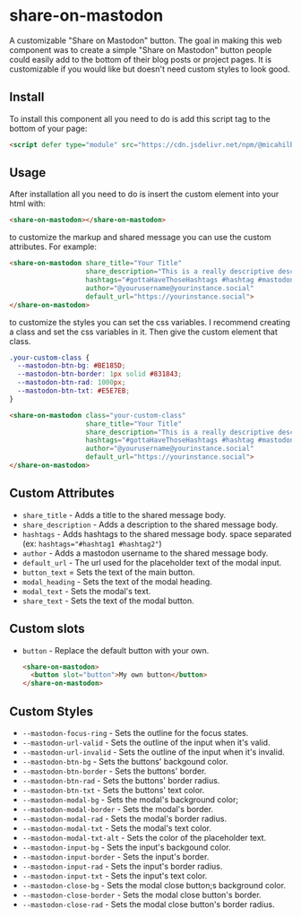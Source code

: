 # share-on-mastodon

A customizable "Share on Mastodon" button. The goal in making this web component
was to create a simple "Share on Mastodon" button people could easily add to the
bottom of their blog posts or project pages. It is customizable if you would
like but doesn't need custom styles to look good.

## Install

To install this component all you need to do is add this script tag
to the bottom of your page:

```html
<script defer type="module" src="https://cdn.jsdelivr.net/npm/@micahilbery/share-on-mastodon@1.1.3/share-on-mastodon.min.js"></script>
```

## Usage

After installation all you need to do is insert the custom element into your
html with:

```html
<share-on-mastodon></share-on-mastodon>
```

to customize the markup and shared message you can use the custom attributes.
For example:

```html
<share-on-mastodon share_title="Your Title"
                   share_description="This is a really descriptive description."
                   hashtags="#gottaHaveThoseHashtags #hashtag #mastodon"
                   author="@yourusername@yourinstance.social"
                   default_url="https://yourinstance.social">
</share-on-mastodon>
```

to customize the styles you can set the css variables. I recommend creating a
class and set the css variables in it. Then give the custom element that class.

```css
.your-custom-class {
  --mastodon-btn-bg: #BE185D;
  --mastodon-btn-border: 1px solid #831843;
  --mastodon-btn-rad: 1000px;
  --mastodon-btn-txt: #E5E7EB;
}
```

```html
<share-on-mastodon class="your-custom-class"
                   share_title="Your Title"
                   share_description="This is a really descriptive description."
                   hashtags="#gottaHaveThoseHashtags #hashtag #mastodon"
                   author="@yourusername@yourinstance.social"
                   default_url="https://yourinstance.social">
</share-on-mastodon>
```

## Custom Attributes

- `share_title` - Adds a title to the shared message body.
- `share_description` - Adds a description to the shared message body.
- `hashtags` - Adds hashtags to the shared message body. space separated (ex: `hashtags="#hashtag1 #hashtag2"`)
- `author` - Adds a mastodon username to the shared message body.
- `default_url` - The url used for the placeholder text of the modal input.
- `button_text` = Sets the text of the main button.
- `modal_heading` - Sets the text of the modal heading.
- `modal_text` - Sets the modal's text.
- `share_text` - Sets the text of the modal button.

## Custom slots

- `button` - Replace the default button with your own.
  ```html
  <share-on-mastodon>
    <button slot="button">My own button</button>
  </share-on-mastodon>
  ```

## Custom Styles

- `--mastodon-focus-ring` - Sets the outline for the focus states.
- `--mastodon-url-valid` - Sets the outline of the input when it's valid.
- `--mastodon-url-invalid` - Sets the outline of the input when it's invalid.
- `--mastodon-btn-bg` - Sets the buttons' backgound color.
- `--mastodon-btn-border` - Sets the buttons' border.
- `--mastodon-btn-rad` - Sets the buttons' border radius.
- `--mastodon-btn-txt` - Sets the buttons' text color.
- `--mastodon-modal-bg` - Sets the modal's background color;
- `--mastodon-modal-border` - Sets the modal's border.
- `--mastodon-modal-rad` - Sets the modal's border radius.
- `--mastodon-modal-txt` - Sets the modal's text color.
- `--mastodon-modal-txt-alt` - Sets the color of the placeholder text.
- `--mastodon-input-bg` - Sets the input's backgound color.
- `--mastodon-input-border` - Sets the input's border.
- `--mastodon-input-rad` - Sets the input's border radius.
- `--mastodon-input-txt` - Sets the input's text color.
- `--mastodon-close-bg` - Sets the modal close button;s background color.
- `--mastodon-close-border` - Sets the modal close button's border.
- `--mastodon-close-rad` - Sets the modal close button's border radius.
